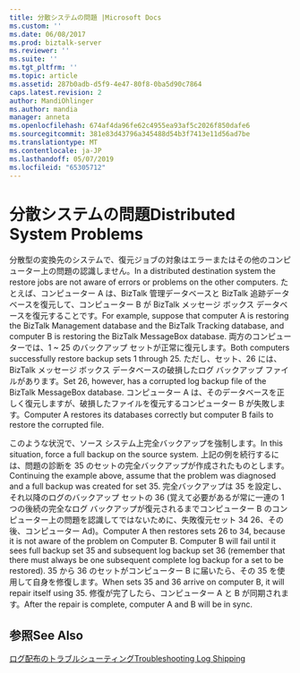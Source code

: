 ```yaml
---
title: 分散システムの問題 |Microsoft Docs
ms.custom: ''
ms.date: 06/08/2017
ms.prod: biztalk-server
ms.reviewer: ''
ms.suite: ''
ms.tgt_pltfrm: ''
ms.topic: article
ms.assetid: 287b0adb-d5f9-4e47-80f8-0ba5d90c7864
caps.latest.revision: 2
author: MandiOhlinger
ms.author: mandia
manager: anneta
ms.openlocfilehash: 674af4da96fe62c4955ea93af5c2026f850dafe6
ms.sourcegitcommit: 381e83d43796a345488d54b3f7413e11d56ad7be
ms.translationtype: MT
ms.contentlocale: ja-JP
ms.lasthandoff: 05/07/2019
ms.locfileid: "65305712"
---
```

# <a name="distributed-system-problems"></a><span data-ttu-id="097a8-102">分散システムの問題</span><span class="sxs-lookup"><span data-stu-id="097a8-102">Distributed System Problems</span></span>
<span data-ttu-id="097a8-103">分散型の変換先のシステムで、復元ジョブの対象はエラーまたはその他のコンピューター上の問題の認識しません。</span><span class="sxs-lookup"><span data-stu-id="097a8-103">In a distributed destination system the restore jobs are not aware of errors or problems on the other computers.</span></span> <span data-ttu-id="097a8-104">たとえば、コンピューター A は、BizTalk 管理データベースと BizTalk 追跡データベースを復元して、コンピューター B が BizTalk メッセージ ボックス データベースを復元することです。</span><span class="sxs-lookup"><span data-stu-id="097a8-104">For example, suppose that computer A is restoring the BizTalk Management database and the BizTalk Tracking database, and computer B is restoring the BizTalk MessageBox database.</span></span> <span data-ttu-id="097a8-105">両方のコンピューターでは、1 ~ 25 のバックアップ セットが正常に復元します。</span><span class="sxs-lookup"><span data-stu-id="097a8-105">Both computers successfully restore backup sets 1 through 25.</span></span> <span data-ttu-id="097a8-106">ただし、セット、26 には、BizTalk メッセージ ボックス データベースの破損したログ バックアップ ファイルがあります。</span><span class="sxs-lookup"><span data-stu-id="097a8-106">Set 26, however, has a corrupted log backup file of the BizTalk MessageBox database.</span></span> <span data-ttu-id="097a8-107">コンピューター A は、そのデータベースを正しく復元しますが、破損したファイルを復元するコンピューター B が失敗します。</span><span class="sxs-lookup"><span data-stu-id="097a8-107">Computer A restores its databases correctly but computer B fails to restore the corrupted file.</span></span>  
  
 <span data-ttu-id="097a8-108">このような状況で、ソース システム上完全バックアップを強制します。</span><span class="sxs-lookup"><span data-stu-id="097a8-108">In this situation, force a full backup on the source system.</span></span> <span data-ttu-id="097a8-109">上記の例を続行するには、問題の診断を 35 のセットの完全バックアップが作成されたものとします。</span><span class="sxs-lookup"><span data-stu-id="097a8-109">Continuing the example above, assume that the problem was diagnosed and a full backup was created for set 35.</span></span> <span data-ttu-id="097a8-110">完全バックアップは 35 を設定し、それ以降のログのバックアップ セットの 36 (覚えて必要があるが常に一連の 1 つの後続の完全なログ バックアップが復元されるまでコンピューター B のコンピューター上の問題を認識してではないために、失敗復元セット 34 26、その後、コンピューター Ad)。</span><span class="sxs-lookup"><span data-stu-id="097a8-110">Computer A then restores sets 26 to 34, because it is not aware of the problem on Computer B. Computer B will fail until it sees full backup set 35 and subsequent log backup set 36 (remember that there must always be one subsequent complete log backup for a set to be restored).</span></span> <span data-ttu-id="097a8-111">35 から 36 のセットがコンピューター B に届いたら、その 35 を使用して自身を修復します。</span><span class="sxs-lookup"><span data-stu-id="097a8-111">When sets 35 and 36 arrive on computer B, it will repair itself using 35.</span></span> <span data-ttu-id="097a8-112">修復が完了したら、コンピューター A と B が同期されます。</span><span class="sxs-lookup"><span data-stu-id="097a8-112">After the repair is complete, computer A and B will be in sync.</span></span>  
  
## <a name="see-also"></a><span data-ttu-id="097a8-113">参照</span><span class="sxs-lookup"><span data-stu-id="097a8-113">See Also</span></span>  
 [<span data-ttu-id="097a8-114">ログ配布のトラブルシューティング</span><span class="sxs-lookup"><span data-stu-id="097a8-114">Troubleshooting Log Shipping</span></span>](../technical-guides/troubleshooting-log-shipping.md)